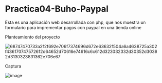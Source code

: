 # Practica04-Buho-Paypal

Esta es una aplicación web desarrollada con php, que nos muestra un formulario para imprementar pagos con paypal en una tienda online

Planteamiento del proyecto

![68747470733a2f2f692e706f7374696d672e63632f504a6a4638725a302f436170747572612d64652d70616e74616c6c612d323032332d30352d30392d3130323831362e706e67](https://github.com/iReaL-ATU/Practica04-Buho-Paypal/assets/110841334/a2ce652f-7100-4a9e-b119-48cbecf56b75)

Captura

![image](https://github.com/iReaL-ATU/Practica04-Buho-Paypal/assets/110841334/f47d2999-e515-4174-8944-8856de7ca48b)
